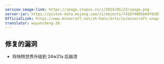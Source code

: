 ```yaml
---
version-image-link: https://image.stapxs.cn/i/2024/05/23/image.png
server-jar: https://piston-data.mojang.com/v1/objects/743d74805b64f83052fe449993f42182f76b129e/server.jar
OfficialLink: https://www.minecraft.net/zh-hans/article/minecraft-snapshot-24w21a
translator: wuyuncheng-26
---
```

## 修复的漏洞
* 将快照世界升级到 24w21a 后崩溃
